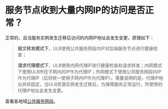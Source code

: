 

# 服务节点收到大量内网IP的访问是否正常？

正常的，且当服务实例发生迁移后访问的内网IP地址会发生变更，原理如下：


> **报文转发模式下**，ULB使用公共服务网段内IP对后端服务节点进行健康检查；
>
> **请求代理模式下**，ULB使用内网代理IP进行健康检查和请求转发；内网模式下使用ULB所在子网内的IP作为代理IP；外网模式下使用公共服务网段内IP作为代理IP（后将统一使用子网内IP作为代理IP）。需要说明的是，代理IP地址并非固定，当ULB资源实例发生迁移后，为保障服务正常运行，所使用的代理IP地址会发生变更。


查看各地域[公共服务网段](https://docs.ucloud.cn/vpc/limit)。

